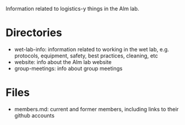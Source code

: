 Information related to logistics-y things in the Alm lab.

# Directories
- wet-lab-info: information related to working in the wet lab, e.g. protocols, equipment, safety, best practices, cleaning, etc
- website: info about the Alm lab website
- group-meetings: info about group meetings

# Files
- members.md: current and former members, including links to their github accounts